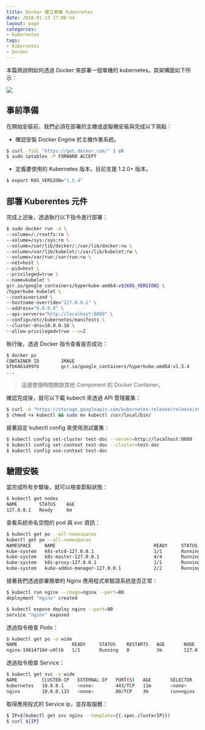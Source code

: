 ```yaml
---
title: Docker 建立單機 Kubernetes
date: 2016-01-13 17:08:54
layout: page
categories:
- Kubernetes
tags:
- Kubernetes
- Docker
---
```

本篇將說明如何透過 Docker 來部署一個單機的 kubernetes。其架構圖如下所示：

![](/images/kube/singlenode-docker.png)

<!--more-->

## 事前準備
在開始安裝前，我們必須在部署的主機或虛擬機安裝與完成以下兩點：
* 確認安裝 Docker Engine 於主機作業系統。
```sh
$ curl -fsSL "https://get.docker.com/" | sh
$ sudo iptables -P FORWARD ACCEPT
```

* 定義要使用的 Kubernetes 版本，目前支援 1.2.0+ 版本。
```sh
$ export K8S_VERSION="1.5.4"
```

## 部署 Kuberentes 元件
完成上述後，透過執行以下指令進行部署：
```sh
$ sudo docker run -d \
--volume=/:/rootfs:ro \
--volume=/sys:/sys:ro \
--volume=/var/lib/docker/:/var/lib/docker:rw \
--volume=/var/lib/kubelet/:/var/lib/kubelet:rw \
--volume=/var/run:/var/run:rw \
--net=host \
--pid=host \
--privileged=true \
--name=kubelet \
gcr.io/google_containers/hyperkube-amd64:v${K8S_VERSION} \
/hyperkube kubelet \
--containerized \
--hostname-override="127.0.0.1" \
--address="0.0.0.0" \
--api-servers="http://localhost:8080" \
--config=/etc/kubernetes/manifests \
--cluster-dns=10.0.0.10 \
--allow-privileged=true --v=2
```

執行後，透過 Docker 指令查看是否成功：
```sh
$ docker ps
CONTAINER ID        IMAGE                                                    COMMAND                  CREATED              STATUS              PORTS               NAMES
bfb6461499fb        gcr.io/google_containers/hyperkube-amd64:v1.5.4          "/hyperkube kubele..."   4 minutes ago        Up 4 minutes                            kubelet
...
```
> 這邊會隨時間開啟其他 Component 的 Docker Container。

確認完成後，就可以下載 kubectl 來透過 API 管理叢集：
```sh
$ curl -O "https://storage.googleapis.com/kubernetes-release/release/v${K8S_VERSION}/bin/linux/amd64/kubectl"
$ chmod +x kubectl && sudo mv kubectl /usr/local/bin/
```

接著設定 kubectl config 來使用測試叢集：
```sh
$ kubectl config set-cluster test-doc --server=http://localhost:8080
$ kubectl config set-context test-doc --cluster=test-doc
$ kubectl config use-context test-doc
```

## 驗證安裝
當完成所有步驟後，就可以檢查節點狀態：
```sh
$ kubectl get nodes
NAME        STATUS    AGE
127.0.0.1   Ready     6m
```

查看系統命名空間的 pod 與 svc 資訊：
```sh
$ kubectl get po --all-namespaces
kubectl get po --all-namespaces
NAMESPACE     NAME                                    READY     STATUS             RESTARTS   AGE
kube-system   k8s-etcd-127.0.0.1                      1/1       Running            0          15m
kube-system   k8s-master-127.0.0.1                    4/4       Running            2          15m
kube-system   k8s-proxy-127.0.0.1                     1/1       Running            0          15m
kube-system   kube-addon-manager-127.0.0.1            2/2       Running            0          15m
```

接著我們透過部署簡單的 Nginx 應用程式來驗證系統是否正常：
```sh
$ kubectl run nginx --image=nginx --port=80
deployment "nginx" created

$ kubectl expose deploy nginx --port=80
service "nginx" exposed
```

透過指令檢查 Pods：
```sh
$ kubectl get po -o wide
NAME                    READY     STATUS    RESTARTS   AGE       NODE
nginx-198147104-u9lt6   1/1       Running   0          3m        127.0.0.1
```

透過指令檢查 Service：
```sh
$ kubectl get svc -o wide
NAME         CLUSTER-IP   EXTERNAL-IP   PORT(S)   AGE       SELECTOR
kubernetes   10.0.0.1     <none>        443/TCP   11m       <none>
nginx        10.0.0.133   <none>        80/TCP    3m        run=nginx
```

取得應用程式的 Service ip，並存取服務：
```sh
$ IP=$(kubectl get svc nginx --template={{.spec.clusterIP}})
$ curl ${IP}
```
